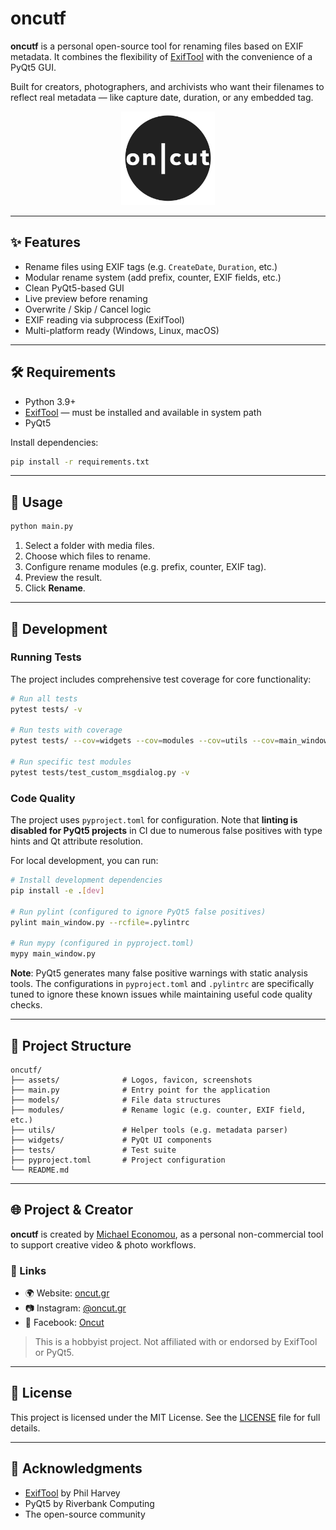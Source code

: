 # oncutf

**oncutf** is a personal open-source tool for renaming files based on EXIF metadata.
It combines the flexibility of [ExifTool](https://exiftool.org/) with the convenience of a PyQt5 GUI.

Built for creators, photographers, and archivists who want their filenames to reflect real metadata — like capture date, duration, or any embedded tag.

<p align="center">
  <img src="assets/oncut_logo_white_w_dark_BG.png" alt="oncut logo" width="150"/>
</p>

---

## ✨ Features

- Rename files using EXIF tags (e.g. `CreateDate`, `Duration`, etc.)
- Modular rename system (add prefix, counter, EXIF fields, etc.)
- Clean PyQt5-based GUI
- Live preview before renaming
- Overwrite / Skip / Cancel logic
- EXIF reading via subprocess (ExifTool)
- Multi-platform ready (Windows, Linux, macOS)

---

## 🛠 Requirements

- Python 3.9+
- [ExifTool](https://exiftool.org/) — must be installed and available in system path
- PyQt5

Install dependencies:

```bash
pip install -r requirements.txt
```

---

## 🚀 Usage

```bash
python main.py
```

1. Select a folder with media files.
2. Choose which files to rename.
3. Configure rename modules (e.g. prefix, counter, EXIF tag).
4. Preview the result.
5. Click **Rename**.

---

## 🧪 Development

### Running Tests

The project includes comprehensive test coverage for core functionality:

```bash
# Run all tests
pytest tests/ -v

# Run tests with coverage
pytest tests/ --cov=widgets --cov=modules --cov=utils --cov=main_window --cov-report=term-missing

# Run specific test modules
pytest tests/test_custom_msgdialog.py -v
```

### Code Quality

The project uses `pyproject.toml` for configuration. Note that **linting is disabled for PyQt5 projects** in CI due to numerous false positives with type hints and Qt attribute resolution.

For local development, you can run:

```bash
# Install development dependencies
pip install -e .[dev]

# Run pylint (configured to ignore PyQt5 false positives)
pylint main_window.py --rcfile=.pylintrc

# Run mypy (configured in pyproject.toml)
mypy main_window.py
```

**Note**: PyQt5 generates many false positive warnings with static analysis tools. The configurations in `pyproject.toml` and `.pylintrc` are specifically tuned to ignore these known issues while maintaining useful code quality checks.

---

## 📁 Project Structure

```
oncutf/
├── assets/              # Logos, favicon, screenshots
├── main.py              # Entry point for the application
├── models/              # File data structures
├── modules/             # Rename logic (e.g. counter, EXIF field, etc.)
├── utils/               # Helper tools (e.g. metadata parser)
├── widgets/             # PyQt UI components
├── tests/               # Test suite
├── pyproject.toml       # Project configuration
└── README.md
```

---

## 🌐 Project & Creator

**oncutf** is created by [Michael Economou](https://oncut.gr),
as a personal non-commercial tool to support creative video & photo workflows.

### 🔗 Links

- 🌍 Website: [oncut.gr](https://oncut.gr)
- 📷 Instagram: [@oncut.gr](https://instagram.com/oncut.gr)
- 📘 Facebook: [Oncut](https://facebook.com/oncut.gr)

> This is a hobbyist project. Not affiliated with or endorsed by ExifTool or PyQt5.

---

## 🪪 License

This project is licensed under the MIT License.
See the [LICENSE](LICENSE) file for full details.

---

## 🙏 Acknowledgments

- [ExifTool](https://exiftool.org/) by Phil Harvey
- PyQt5 by Riverbank Computing
- The open-source community
